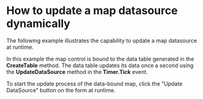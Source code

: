 # How to update a map datasource dynamically


<p>The following example illustrates the capability to update a map datasource at runtime. </p><p>In this example the map control is bound to the data table generated in the <strong>CreateTable</strong> method.  The data table updates its data once a  second using the <strong>UpdateDataSource</strong> method in the<strong> Timer.Tick</strong> event. </p><p>To start  the  update  process of the data-bound map, click the "Update DataSource" button on the form at runtime.  </p><p></p>

<br/>


